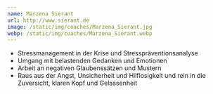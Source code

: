 ```yaml
---
name: Marzena Sierant
url: http://www.sierant.de
image: /static/img/coaches/Marzena_Sierant.jpg
webp: /static/img/coaches/Marzena_Sierant.webp
---
```


<ul><li>Stressmanagement in der Krise und Stresspräventionsanalyse</li><li>Umgang mit belastenden Gedanken und Emotionen</li><li>Arbeit an negativen Glaubenssätzen und Mustern</li><li>Raus aus der Angst, Unsicherheit und Hilflosigkeit und rein in die Zuversicht, klaren Kopf und Gelassenheit</li></ul>